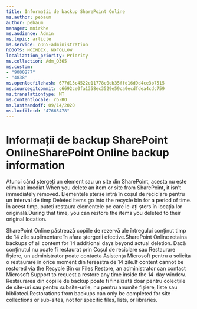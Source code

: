 ```yaml
---
title: Informații de backup SharePoint Online
ms.author: pebaum
author: pebaum
manager: mnirkhe
ms.audience: Admin
ms.topic: article
ms.service: o365-administration
ROBOTS: NOINDEX, NOFOLLOW
localization_priority: Priority
ms.collection: Adm_O365
ms.custom:
- "9000277"
- "4838"
ms.openlocfilehash: 677d13c4522e11778e0eb35ffd16d9d4ce3b7515
ms.sourcegitcommit: c6692ce0fa1358ec3529e59ca0ecdfdea4cdc759
ms.translationtype: MT
ms.contentlocale: ro-RO
ms.lasthandoff: 09/14/2020
ms.locfileid: "47665478"
---
```

# <a name="sharepoint-online-backup-information"></a><span data-ttu-id="c0e82-102">Informații de backup SharePoint Online</span><span class="sxs-lookup"><span data-stu-id="c0e82-102">SharePoint Online backup information</span></span>

<span data-ttu-id="c0e82-103">Atunci când ștergeți un element sau un site din SharePoint, acesta nu este eliminat imediat.</span><span class="sxs-lookup"><span data-stu-id="c0e82-103">When you delete an item or site from SharePoint, it isn't immediately removed.</span></span> <span data-ttu-id="c0e82-104">Elementele șterse intră în coșul de reciclare pentru un interval de timp.</span><span class="sxs-lookup"><span data-stu-id="c0e82-104">Deleted items go into the recycle bin for a period of time.</span></span> <span data-ttu-id="c0e82-105">În acest timp, puteți restaura elementele pe care le-ați șters în locația lor originală.</span><span class="sxs-lookup"><span data-stu-id="c0e82-105">During that time, you can restore the items you deleted to their original location.</span></span>

<span data-ttu-id="c0e82-106">SharePoint Online păstrează copiile de rezervă ale întregului conținut timp de 14 zile suplimentare în afara ștergerii efective.</span><span class="sxs-lookup"><span data-stu-id="c0e82-106">SharePoint Online retains backups of all content for 14 additional days beyond actual deletion.</span></span> <span data-ttu-id="c0e82-107">Dacă conținutul nu poate fi restaurat prin Coșul de reciclare sau Restaurare fișiere, un administrator poate contacta Asistența Microsoft pentru a solicita o restaurare în orice moment din fereastra de 14 zile.</span><span class="sxs-lookup"><span data-stu-id="c0e82-107">If content cannot be restored via the Recycle Bin or Files Restore, an administrator can contact Microsoft Support to request a restore any time inside the 14-day window.</span></span> <span data-ttu-id="c0e82-108">Restaurarea din copiile de backup poate fi finalizată doar pentru colecțiile de site-uri sau pentru subsite-urile, nu pentru anumite fișiere, liste sau biblioteci.</span><span class="sxs-lookup"><span data-stu-id="c0e82-108">Restorations from backups can only be completed for site collections or sub-sites, not for specific files, lists, or libraries.</span></span>

